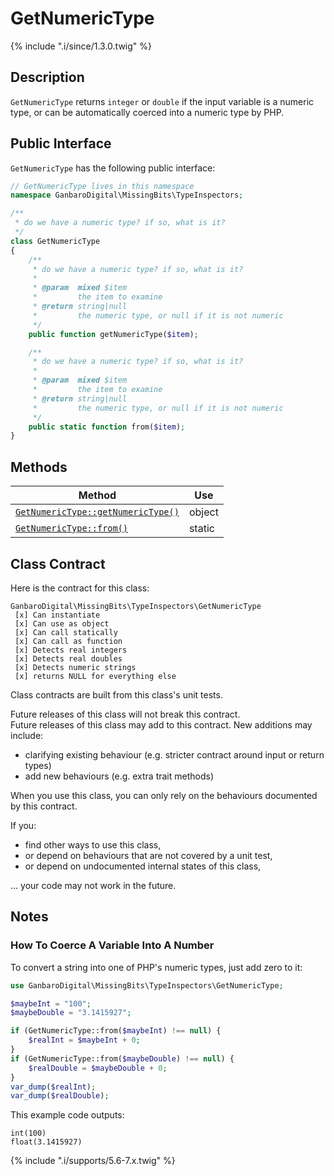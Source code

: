 # GetNumericType

{% include ".i/since/1.3.0.twig" %}

## Description

`GetNumericType` returns `integer` or `double` if the input variable is a numeric type, or can be automatically coerced into a numeric type by PHP.

## Public Interface

`GetNumericType` has the following public interface:

```php
// GetNumericType lives in this namespace
namespace GanbaroDigital\MissingBits\TypeInspectors;

/**
 * do we have a numeric type? if so, what is it?
 */
class GetNumericType
{
    /**
     * do we have a numeric type? if so, what is it?
     *
     * @param  mixed $item
     *         the item to examine
     * @return string|null
     *         the numeric type, or null if it is not numeric
     */
    public function getNumericType($item);

    /**
     * do we have a numeric type? if so, what is it?
     *
     * @param  mixed $item
     *         the item to examine
     * @return string|null
     *         the numeric type, or null if it is not numeric
     */
    public static function from($item);
}
```

## Methods

Method | Use
-------|----
[`GetNumericType::getNumericType()`](GetNumericType.getNumericType.html) | object
[`GetNumericType::from()`](GetNumericType.from.html) | static

## Class Contract

Here is the contract for this class:

    GanbaroDigital\MissingBits\TypeInspectors\GetNumericType
     [x] Can instantiate
     [x] Can use as object
     [x] Can call statically
     [x] Can call as function
     [x] Detects real integers
     [x] Detects real doubles
     [x] Detects numeric strings
     [x] returns NULL for everything else

Class contracts are built from this class's unit tests.

<div class="callout success">
Future releases of this class will not break this contract.
</div>

<div class="callout info" markdown="1">
Future releases of this class may add to this contract. New additions may include:

* clarifying existing behaviour (e.g. stricter contract around input or return types)
* add new behaviours (e.g. extra trait methods)
</div>

<div class="callout warning" markdown="1">
When you use this class, you can only rely on the behaviours documented by this contract.

If you:

* find other ways to use this class,
* or depend on behaviours that are not covered by a unit test,
* or depend on undocumented internal states of this class,

... your code may not work in the future.
</div>

## Notes

### How To Coerce A Variable Into A Number

To convert a string into one of PHP's numeric types, just add zero to it:

```php
use GanbaroDigital\MissingBits\TypeInspectors\GetNumericType;

$maybeInt = "100";
$maybeDouble = "3.1415927";

if (GetNumericType::from($maybeInt) !== null) {
    $realInt = $maybeInt + 0;
}
if (GetNumericType::from($maybeDouble) !== null) {
    $realDouble = $maybeDouble + 0;
}
var_dump($realInt);
var_dump($realDouble);
```

This example code outputs:

    int(100)
    float(3.1415927)

{% include ".i/supports/5.6-7.x.twig" %}
